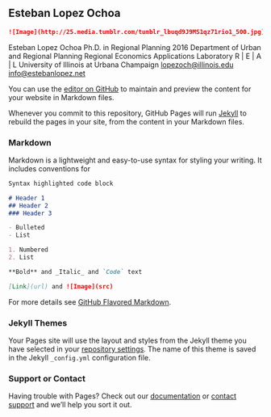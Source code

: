 ## Esteban Lopez Ochoa

```markdown
![Image](http://25.media.tumblr.com/tumblr_lbuqd9J9MS1qz71rio1_500.jpg)
```
Esteban Lopez Ochoa 
Ph.D. in Regional Planning 2016
Department of Urban and Regional Planning
Regional Economics Applications Laboratory 
R | E | A | L
University of Illinois at Urbana Champaign
lopezoch@illinois.edu
info@estebanlopez.net

You can use the [editor on GitHub](https://github.com/estebanlp/mywebsite/edit/master/index.md) to maintain and preview the content for your website in Markdown files.

Whenever you commit to this repository, GitHub Pages will run [Jekyll](https://jekyllrb.com/) to rebuild the pages in your site, from the content in your Markdown files.

### Markdown

Markdown is a lightweight and easy-to-use syntax for styling your writing. It includes conventions for

```markdown
Syntax highlighted code block

# Header 1
## Header 2
### Header 3

- Bulleted
- List

1. Numbered
2. List

**Bold** and _Italic_ and `Code` text

[Link](url) and ![Image](src)
```

For more details see [GitHub Flavored Markdown](https://guides.github.com/features/mastering-markdown/).

### Jekyll Themes

Your Pages site will use the layout and styles from the Jekyll theme you have selected in your [repository settings](https://github.com/estebanlp/mywebsite/settings). The name of this theme is saved in the Jekyll `_config.yml` configuration file.

### Support or Contact

Having trouble with Pages? Check out our [documentation](https://help.github.com/categories/github-pages-basics/) or [contact support](https://github.com/contact) and we’ll help you sort it out.
